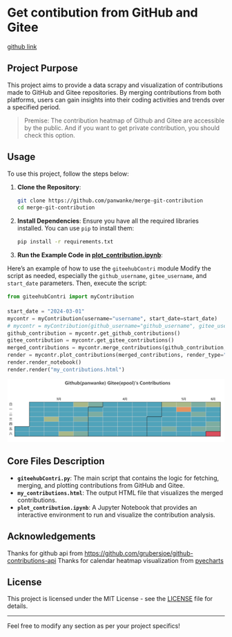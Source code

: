 # Get contibution from GitHub and Gitee

[github link](https://github.com/panwanke/merge-git-contribution)

## Project Purpose
This project aims to provide a data scrapy and visualization of contributions made to GitHub and Gitee repositories. By merging contributions from both platforms, users can gain insights into their coding activities and trends over a specified period.

> Premise:
> The contribution heatmap of Github and Gitee are accessible by the public.
> And if you want to get private contribution, you should check this option. 

## Usage
To use this project, follow the steps below:

1. **Clone the Repository**:
   ```bash
   git clone https://github.com/panwanke/merge-git-contribution
   cd merge-git-contribution
   ```

2. **Install Dependencies**:
   Ensure you have all the required libraries installed. You can use `pip` to install them:
   ```bash
   pip install -r requirements.txt
   ```

3. **Run the Example Code in [plot_contribution.ipynb](./plot_contribution.ipynb)**:


  Here’s an example of how to use the `giteehubContri` module
   Modify the script as needed, especially the `github_username`, `gitee_username`, and `start_date` parameters. Then, execute the script:

```python
from giteehubContri import myContribution

start_date = "2024-03-01"
mycontr = myContribution(username="username", start_date=start_date)
# mycontr = myContribution(github_username="github_username", gitee_username="gitee_username", start_date=start_date)
github_contribution = mycontr.get_github_contributions()
gitee_contribution = mycontr.get_gitee_contributions()
merged_contributions = mycontr.merge_contributions(github_contribution, gitee_contribution)
render = mycontr.plot_contributions(merged_contributions, render_type="notebook")
render.render_notebook()
render.render("my_contributions.html")
```
![fig1](./figs/screenshot1.png)


## Core Files Description


- **`giteehubContri.py`**: The main script that contains the logic for fetching, merging, and plotting contributions from GitHub and Gitee.
- **`my_contributions.html`**: The output HTML file that visualizes the merged contributions.
- **`plot_contribution.ipynb`**: A Jupyter Notebook that provides an interactive environment to run and visualize the contribution analysis.


## Acknowledgements

Thanks for github api from https://github.com/grubersjoe/github-contributions-api
Thanks for calendar heatmap visualization from [pyecharts](https://gallery.pyecharts.org/#/Calendar/calendar_heatmap)

## License
This project is licensed under the MIT License - see the [LICENSE](LICENSE) file for details.

---

Feel free to modify any section as per your project specifics!